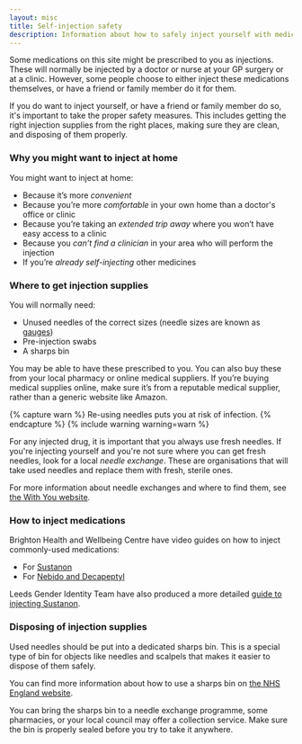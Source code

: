 ```yaml
---
layout: misc
title: Self-injection safety
description: Information about how to safely inject yourself with medications such as testosterone or GnRH agonists.
---
```


Some medications on this site might be prescribed to you as injections. These will normally be injected by a doctor or nurse at your GP surgery or at a clinic. However, some people choose to either inject these medications themselves, or have a friend or family member do it for them.

If you do want to inject yourself, or have a friend or family member do so, it's important to take the proper safety measures. This includes getting the right injection supplies from the right places, making sure they are clean, and disposing of them properly.

### Why you might want to inject at home

You might want to inject at home:
* Because it’s more *convenient*
* Because you’re more *comfortable* in your own home than a doctor's office or clinic
* Because you’re taking an *extended trip away* where you won’t have easy access to a clinic
* Because you *can’t find a clinician* in your area who will perform the injection
* If you’re *already self-injecting* other medicines

### Where to get injection supplies

You will normally need:

* Unused needles of the correct sizes (needle sizes are known as [gauges](https://en.wikipedia.org/wiki/Birmingham_gauge))
* Pre-injection swabs
* A sharps bin

You may be able to have these prescribed to you. You can also buy these from your local pharmacy or online medical suppliers. If you’re buying medical supplies online, make sure it’s from a reputable medical supplier, rather than a generic website like Amazon.

{% capture warn %}
Re-using needles puts you at risk of infection.
{% endcapture %}
{% include warning warning=warn %}

For any injected drug, it is important that you always use fresh needles. If you're injecting yourself and you're not sure where you can get fresh needles, look for a local *needle exchange*. These are organisations that will take used needles and replace them with fresh, sterile ones.

For more information about needle exchanges and where to find them, see [the With You website](https://www.wearewithyou.org.uk/what-we-do/visiting-needle-exchange/).

### How to inject medications

Brighton Health and Wellbeing Centre have video guides on how to inject commonly-used medications:

* For [Sustanon](https://www.brightonhealthandwellbeingcentre.co.uk/selfcare/b12-sustanon-injections)
* For [Nebido and Decapeptyl](https://www.brightonhealthandwellbeingcentre.co.uk/selfcare/nebido-decapeptyl-injections)

Leeds Gender Identity Team have also produced a more detailed [guide to injecting Sustanon](https://view.officeapps.live.com/op/view.aspx?src=https%3A%2F%2Fwww.leedsandyorkpft.nhs.uk%2Four-services%2Fwp-content%2Fuploads%2Fsites%2F2%2F2021%2F05%2FHow-to-give-a-Testosterone-Intramuscular-IM-Injection.docx&wdOrigin=BROWSELINK).

### Disposing of injection supplies

Used needles should be put into a dedicated sharps bin. This is a special type of bin for objects like needles and scalpels that makes it easier to dispose of them safely. 

You can find more information about how to use a sharps bin on [the NHS England website](https://www.nhs.uk/common-health-questions/accidents-first-aid-and-treatments/how-should-i-dispose-of-used-needles-or-sharps/).

You can bring the sharps bin to a needle exchange programme, some pharmacies, or your local council may offer a collection service. Make sure the bin is properly sealed before you try to take it anywhere.
